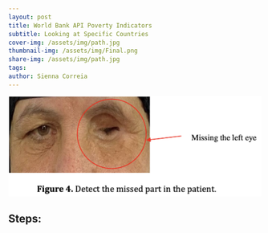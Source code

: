 ```yaml
---
layout: post
title: World Bank API Poverty Indicators
subtitle: Looking at Specific Countries
cover-img: /assets/img/path.jpg
thumbnail-img: /assets/img/Final.png
share-img: /assets/img/path.jpg
tags: 
author: Sienna Correia
---
```


![The patient’s healthy and missing eye](/assets/img/InitialEye.png)

## Steps:
